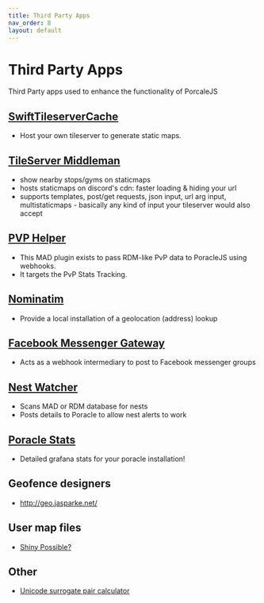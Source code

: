 ```yaml
---
title: Third Party Apps
nav_order: 8
layout: default
---
```


# Third Party Apps
Third Party apps used to enhance the functionality of PorcaleJS

## [SwiftTileserverCache](https://github.com/123FLO321/SwiftTileserverCache)

* Host your own tileserver to generate static maps. 

## [TileServer Middleman](https://github.com/ccev/tileserver-middleman)
- show nearby stops/gyms on staticmaps
- hosts staticmaps on discord's cdn: faster loading & hiding your url
- supports templates, post/get requests, json input, url arg input, multistaticmaps - basically any kind of input your tileserver would also accept

## [PVP Helper](https://github.com/crhbetz/mp-poraclePvpHelper)
- This MAD plugin exists to pass RDM-like PvP data to PoracleJS using webhooks. 
- It targets the PvP Stats Tracking.

## [Nominatim](https://github.com/mediagis/nominatim-docker)
* Provide a local installation of a geolocation (address) lookup 

## [Facebook Messenger Gateway](https://github.com/jfberry/poracle-facebook-hook)

* Acts as a webhook intermediary to post to Facebook messenger groups

## [Nest Watcher](https://ccev.github.io/nestwatcher/)

* Scans MAD or RDM database for nests
* Posts details to Poracle to allow nest alerts to work

## [Poracle Stats](https://github.com/dkmur/poracleStats)

* Detailed grafana stats for your poracle installation!

## Geofence designers

* http://geo.jasparke.net/

## User map files

* [Shiny Possible?](https://github.com/jms412/PkmnShinyMap)

## Other

* [Unicode surrogate pair calculator](http://www.russellcottrell.com/greek/utilities/SurrogatePairCalculator.htm)





